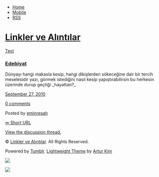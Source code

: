 -   [Home](/)
-   [Mobile](/mobile)
-   [RSS](http://eminresah.tumblr.com/rss)

[Linkler ve Alıntılar](/)
=========================

[Text](http://eminresah.tumblr.com/post/1198503973/edebiyat)

### [Edebiyat](http://eminresah.tumblr.com/post/1198503973/edebiyat)

Dünyayı hangi makasla kesip, hangi dikişlerden sökeceğine dair bir
tercih meselesidir yazı, görmek istediğini nasıl kesip yapıştırabilirsin
bu herkesin üzerinde durup geçtiği \_hayattan?\_

[September 27,
2010](http://eminresah.tumblr.com/post/1198503973/edebiyat)

[0
comments](http://eminresah.tumblr.com/post/1198503973/edebiyat#disqus_thread)

Posted by [eminresah](http://eminresah.tumblr.com/)

[∞ Short URL](http://tmblr.co/ZWS1Oy17RxWb)

[View the discussion thread.](http://erblog.disqus.com/?url=ref)

© [Linkler ve Alıntılar](/). All Rights Reserved.

Powered by [Tumblr](http://tumblr.com). [Lightweight
Theme](http://www.tumblr.com/theme/10820) by [Artur
Kim](http://arturkim.com)

![](https://px.srvcs.tumblr.com/impixu?T=1434918745&J=eyJ0eXBlIjoidXJsIiwidXJsIjoiaHR0cDpcL1wvZW1pbnJlc2FoLnR1bWJsci5jb21cL3Bvc3RcLzExOTg1MDM5NzNcL2VkZWJpeWF0IiwicmVxdHlwZSI6MCwicm91dGUiOiJcL3Bvc3RcLzppZFwvOnN1bW1hcnkiLCJub3NjcmlwdCI6MX0=&U=MLHFGLPNIC&K=52a38c6881a317b3c3421fd2d03e9d21c17d56c2ecaa2957dec45028f9a513eb&R=)

![](https://px.srvcs.tumblr.com/impixu?T=1434918745&J=eyJ0eXBlIjoicG9zdCIsInVybCI6Imh0dHA6XC9cL2VtaW5yZXNhaC50dW1ibHIuY29tXC9wb3N0XC8xMTk4NTAzOTczXC9lZGViaXlhdCIsInJlcXR5cGUiOjAsInJvdXRlIjoiXC9wb3N0XC86aWRcLzpzdW1tYXJ5IiwicG9zdHMiOlt7InBvc3RpZCI6IjExOTg1MDM5NzMiLCJibG9naWQiOiIzNjQ4MDI4Iiwic291cmNlIjozM31dLCJub3NjcmlwdCI6MX0=&U=HKHMACCBOL&K=6e741ae10859e365cb569ae50def714e012d8d14848af3ced16432c19e49d879&R=)

